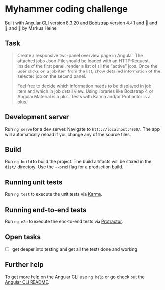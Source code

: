 # Myhammer coding challenge

Built with [Angular CLI](https://github.com/angular/angular-cli) version 8.3.20 
          and [Bootstrap](https://getbootstrap.com/) version 4.4.1
          and  🖤 and 🤩 and 🤯 by Markus Heine

## Task

> Create a responsive two-panel overview page in Angular. The attached jobs Json-File should be loaded with an HTTP-Request. Inside of the first panel, render a list of all the “active” jobs.
>  Once the user clicks on a job item from the list, show detailed information of the selected job on the second panel.
>
> Feel free to decide which information needs to be displayed in job item and which in job detail view. Using libraries like Bootstrap 4 or Angular Material is a plus.
>  Tests with Karma and/or Protractor is a plus.

## Development server

Run `ng serve` for a dev server. Navigate to `http://localhost:4200/`. The app will automatically reload if you change any of the source files.

## Build

Run `ng build` to build the project. The build artifacts will be stored in the `dist/` directory. Use the `--prod` flag for a production build.

## Running unit tests

Run `ng test` to execute the unit tests via [Karma](https://karma-runner.github.io).

## Running end-to-end tests

Run `ng e2e` to execute the end-to-end tests via [Protractor](http://www.protractortest.org/).

## Open tasks

- [ ] get deeper into testing and get all the tests done and working

## Further help

To get more help on the Angular CLI use `ng help` or go check out the [Angular CLI README](https://github.com/angular/angular-cli/blob/master/README.md).
